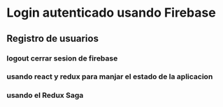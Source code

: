 # Login autenticado usando Firebase 



## Registro de usuarios



### logout cerrar sesion de firebase



### usando react  y redux para manjar el estado de la aplicacion



### usando el Redux Saga

